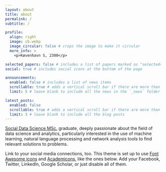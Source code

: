 ```yaml
---
layout: about
title: about
permalink: /
subtitle: /

profile:
  align: right
  image: cb.webp
  image_circular: false # crops the image to make it circular
  more_info: >
    <p>Køvenhavn S, 2300</p>

selected_papers: false # includes a list of papers marked as "selected={true}"
social: true # includes social icons at the bottom of the page

announcements:
  enabled: false # includes a list of news items
  scrollable: true # adds a vertical scroll bar if there are more than 3 news items
  limit: 5 # leave blank to include all the news in the `_news` folder

latest_posts:
  enabled: false
  scrollable: true # adds a vertical scroll bar if there are more than 3 new posts items
  limit: 3 # leave blank to include all the blog posts
---
```


[Social Data Science MSc.](https://www.ku.dk/studies/masters/social-data-science) graduate, deeply passionate about the field of data science and analytics, particularly interested in the use of machine learning, natural language processing and network analysis tools to find relevant solutions to problems. 

Link to your social media connections, too. This theme is set up to use [Font Awesome icons](https://fontawesome.com/) and [Academicons](https://jpswalsh.github.io/academicons/), like the ones below. Add your Facebook, Twitter, LinkedIn, Google Scholar, or just disable all of them.
